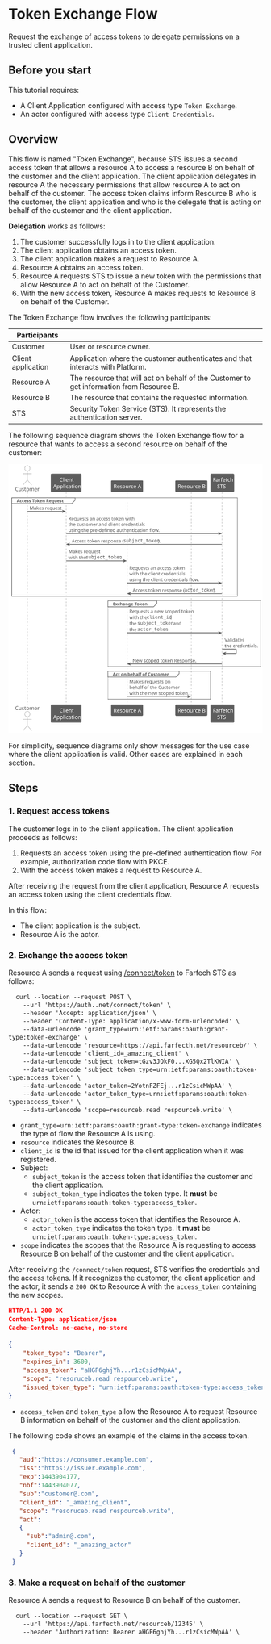 <!--title:start-->
# Token Exchange Flow
<!--title:end-->
<!--shortdesc:start-->
Request the exchange of access tokens to delegate permissions on a trusted client application.
<!--shortdesc:end-->
<!--desc:start-->

## Before you start

This tutorial requires:

* A Client Application configured with access type `Token Exchange`.
* An actor configured with access type `Client Credentials`.

## Overview

This flow is named "Token Exchange", because  STS issues a second access token that allows a resource A to access a resource B on behalf of the customer and the client application. The client application delegates in resource A the necessary permissions that allow resource A to act on behalf of the customer. The access token claims inform Resource B who is the customer, the client application and who is the delegate that is acting on behalf of the customer and the client application.

**Delegation** works as follows:

1. The customer successfully logs in to the client application.
2. The client application obtains an access token.
3. The client application makes a request to Resource A.
4. Resource A obtains an access token.
5. Resource A requests  STS to issue a new token with the permissions that allow Resource A to act on behalf of the Customer.
6. With the new access token, Resource A makes requests to Resource B on behalf of the Customer.

The Token Exchange flow involves the following participants:

| Participants | |
|------------- |------- |
| Customer | User or resource owner. |
| Client application | Application where the customer authenticates and that interacts with  Platform.  |
| Resource A | The resource that will act on behalf of the Customer to get information from Resource B.|
| Resource B | The resource that contains the requested information. |
|  STS |  Security Token Service (STS). It represents the authentication server. |

The following sequence diagram shows the Token Exchange flow for a resource that wants to access a second resource on behalf of the customer:

![](../images/flow-token-exchange.svg)

For simplicity, sequence diagrams only show messages for the use case where the client application is valid. Other cases are explained in each section.


## Steps

### 1. Request access tokens

The customer logs in to the client application. The client application proceeds as follows:

1. Requests an access token using the pre-defined authentication flow. For example, authorization code flow with PKCE.
2. With the access token makes a request to Resource A.

After receiving the request from the client application, Resource A requests an access token using the client credentials flow.

In this flow:
* The client application is the subject.
* Resource A is the actor.

### 2. Exchange the access token

Resource A sends a request using [/connect/token](../authentication-api/token.md) to Farfech STS as follows:

```shell
  curl --location --request POST \
    --url 'https://auth..net/connect/token' \
    --header 'Accept: application/json' \
    --header 'Content-Type: application/x-www-form-urlencoded' \
    --data-urlencode 'grant_type=urn:ietf:params:oauth:grant-type:token-exchange' \
    --data-urlencode 'resource=https://api.farfecth.net/resourceb/' \
    --data-urlencode 'client_id=_amazing_client' \
    --data-urlencode 'subject_token=tGzv3JOkF0...XG5Qx2TlKWIA' \
    --data-urlencode 'subject_token_type=urn:ietf:params:oauth:token-type:access_token' \
    --data-urlencode 'actor_token=2YotnFZFEj...r1zCsicMWpAA' \
    --data-urlencode 'actor_token_type=urn:ietf:params:oauth:token-type:access_token' \
    --data-urlencode 'scope=resourceb.read respourceb.write' \
```

* `grant_type=urn:ietf:params:oauth:grant-type:token-exchange` indicates the type of flow the Resource A is using.
* `resource` indicates the Resource B.
* `client_id` is the id that  issued for the client application when it was registered.
* Subject:
  - `subject_token` is the access token that identifies the customer and the client application.
  - `subject_token_type` indicates the token type. It **must** be `urn:ietf:params:oauth:token-type:access_token`.
* Actor:
  - `actor_token` is the access token that identifies the Resource A.
  - `actor_token_type` indicates the token type. It **must** be `urn:ietf:params:oauth:token-type:access_token`.
* `scope` indicates the scopes that the Resource A is requesting to access Resource B on behalf of the customer and the client application.
  

After receiving the `/connect/token` request,  STS verifies the credentials and the access tokens. If it recognizes the customer, the client application and the actor, it sends a `200 OK` to Resource A with the `access_token` containing the new scopes.

```json
HTTP/1.1 200 OK
Content-Type: application/json
Cache-Control: no-cache, no-store

{
    "token_type": "Bearer",
    "expires_in": 3600,
    "access_token": "aHGF6ghjYh...r1zCsicMWpAA",
    "scope": "resoruceb.read respourceb.write",
    "issued_token_type": "urn:ietf:params:oauth:token-type:access_token"
}
```
* `access_token` and `token_type` allow the Resource A to request Resource B information on behalf of the customer and the client application.

The following code shows an example of the claims in the access token.

```json
 {
   "aud":"https://consumer.example.com",
   "iss":"https://issuer.example.com",
   "exp":1443904177,
   "nbf":1443904077,
   "sub":"customer@.com",
   "client_id": "_amazing_client",
   "scope": "resoruceb.read respourceb.write",
   "act":
   {
     "sub":"admin@.com",
     "client_id": "_amazing_actor"
   }
 }

```
### 3. Make a request on behalf of the customer

Resource A sends a request to Resource B on behalf of the customer.

```shell
  curl --location --request GET \
    --url 'https://api.farfecth.net/resourceb/12345' \
    --header 'Authorization: Bearer aHGF6ghjYh...r1zCsicMWpAA' \
```
<!--desc:end-->
